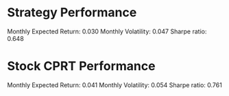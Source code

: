 # Strategy Performance
Monthly Expected Return: 0.030
Monthly Volatility: 0.047
Sharpe ratio: 0.648
# Stock CPRT Performance
Monthly Expected Return: 0.041
Monthly Volatility: 0.054
Sharpe ratio: 0.761
